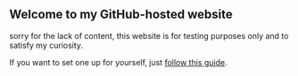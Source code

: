 ## Welcome to my GitHub-hosted website

sorry for the lack of content, this website is for testing purposes only and to satisfy my curiosity.

If you want to set one up for yourself, just [follow this guide](https://gist.github.com/TylerFisher/6127328).